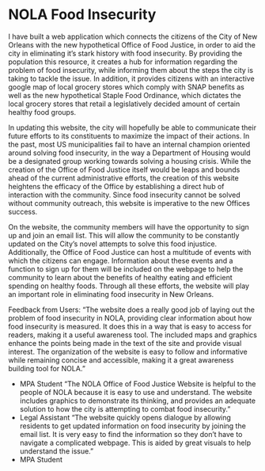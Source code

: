 # NOLA Food Insecurity

I have built a web application which connects the citizens of the City of New Orleans
with the new hypothetical Office of Food Justice, in order to aid the city in eliminating it’s stark
history with food insecurity. By providing the population this resource, it creates a hub for
information regarding the problem of food insecurity, while informing them about the steps the
city is taking to tackle the issue. In addition, it provides citizens with an interactive google map
of local grocery stores which comply with SNAP benefits as well as the new hypothetical Staple
Food Ordinance, which dictates the local grocery stores that retail a legislatively decided
amount of certain healthy food groups.

In updating this website, the city will hopefully be able to communicate their future
efforts to its constituents to maximize the impact of their actions. In the past, most US
municipalities fail to have an internal champion oriented around solving food insecurity, in the
way a Department of Housing would be a designated group working towards solving a housing
crisis. While the creation of the Office of Food Justice itself would be leaps and bounds ahead of
the current administrative efforts, the creation of this website heightens the efficacy of the
Office by establishing a direct hub of interaction with the community. Since food insecurity
cannot be solved without community outreach, this website is imperative to the new Offices
success.

On the website, the community members will have the opportunity to sign up and join
an email list. This will allow the community to be constantly updated on the City’s novel
attempts to solve this food injustice. Additionally, the Office of Food Justice can host a multitude
of events with which the citizens can engage. Information about these events and a function to
sign up for them will be included on the webpage to help the community to learn about the
benefits of healthy eating and efficient spending on healthy foods. Through all these efforts, the
website will play an important role in eliminating food insecurity in New Orleans.

Feedback from Users:
“The website does a really good job of laying out the problem of food insecurity in NOLA,
providing clear information about how food insecurity is measured. It does this in a way that is
easy to access for readers, making it a useful awareness tool. The included maps and graphics
enhance the points being made in the text of the site and provide visual interest. The
organization of the website is easy to follow and informative while remaining concise and
accessible, making it a great awareness building tool for NOLA.”
- MPA Student
“The NOLA Office of Food Justice Website is helpful to the people of NOLA because it is easy to
use and understand. The website includes graphics to demonstrate its thinking, and provides an
adequate solution to how the city is attempting to combat food insecurity.”
- Legal Assistant
“The website quickly opens dialogue by allowing residents to get updated information on food
insecurity by joining the email list. It is very easy to find the information so they don’t have to
navigate a complicated webpage. This is aided by great visuals to help understand the issue.”
- MPA Student
